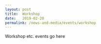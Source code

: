 ```yaml
---
layout: post
title:  Workshop
date:   2019-02-20
permalink: /news-and-media/events/workshop
---
```


Workshop etc. events go here
